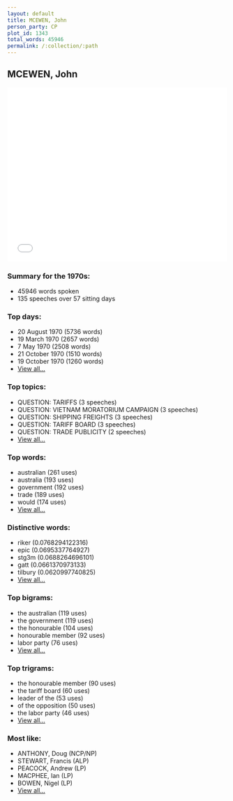 ```yaml
---
layout: default
title: MCEWEN, John
person_party: CP
plot_id: 1343
total_words: 45946
permalink: /:collection/:path
---
```


## MCEWEN, John

<iframe width="100%" height="400" frameborder="0" scrolling="no" src="//plot.ly/~wragge/1343.embed"></iframe>


### Summary for the 1970s:

* 45946 words spoken
* 135 speeches over 57 sitting days


### Top days:

* 20 August 1970 (5736 words)
* 19 March 1970 (2657 words)
* 7 May 1970 (2508 words)
* 21 October 1970 (1510 words)
* 19 October 1970 (1260 words)
* [View all...](days/)


### Top topics:

* QUESTION: TARIFFS (3 speeches)
* QUESTION: VIETNAM MORATORIUM CAMPAIGN (3 speeches)
* QUESTION: SHIPPING FREIGHTS (3 speeches)
* QUESTION: TARIFF BOARD (3 speeches)
* QUESTION: TRADE PUBLICITY (2 speeches)
* [View all...](topics/)


### Top words:

* australian (261 uses)
* australia (193 uses)
* government (192 uses)
* trade (189 uses)
* would (174 uses)
* [View all...](words/)


### Distinctive words:

* riker (0.0768294122316)
* epic (0.0695337764927)
* stg3m (0.0688264696101)
* gatt (0.0661370973133)
* tilbury (0.0620997740825)
* [View all...](sig_words/)


### Top bigrams:

* the australian (119 uses)
* the government (119 uses)
* the honourable (104 uses)
* honourable member (92 uses)
* labor party (76 uses)
* [View all...](bigrams/)


### Top trigrams:

* the honourable member (90 uses)
* the tariff board (60 uses)
* leader of the (53 uses)
* of the opposition (50 uses)
* the labor party (46 uses)
* [View all...](trigrams/)


### Most like:

* ANTHONY, Doug (NCP/NP)
* STEWART, Francis (ALP)
* PEACOCK, Andrew (LP)
* MACPHEE, Ian (LP)
* BOWEN, Nigel (LP)
* [View all...](similarities/)
